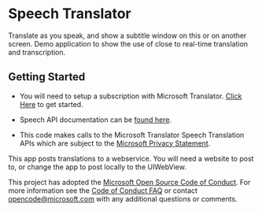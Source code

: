 # Speech Translator
Translate as you speak, and show a subtitle window on this or on another screen.
Demo application to show the use of close to real-time translation and transcription.

## Getting Started
- You will need to setup a subscription with Microsoft Translator. [Click Here](https://www.microsoft.com/en-us/translator/default.aspx) to get started.

- Speech API documentation can be [found here](https://docs.microsofttranslator.com/).

- This code makes calls to the Microsoft Translator Speech Translation APIs which are subject to the [Microsoft Privacy Statement](https://go.microsoft.com/fwlink/?LinkId=521839).

This app posts translations to a webservice. You will need a website to post to, or change the app to post locally to the UIWebView.

This project has adopted the [Microsoft Open Source Code of Conduct](https://opensource.microsoft.com/codeofconduct/).
For more information see the [Code of Conduct FAQ](https://opensource.microsoft.com/codeofconduct/faq/) or contact [opencode@microsoft.com](mailto:opencode@microsoft.com) with any additional questions or comments.
